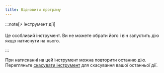 ```yaml
---
title: Відновити програму
---
```


:::note[⚡ Інструмент дії]

Це особливий інструмент.
Ви не можете обрати його і він запустить дію якщо натиснути на нього.

:::

При натисканні на цей інструмент можна повторити останню дію.
Перегляньте [скасувати інструмент](../undo) для скасування вашої останньої дії.
